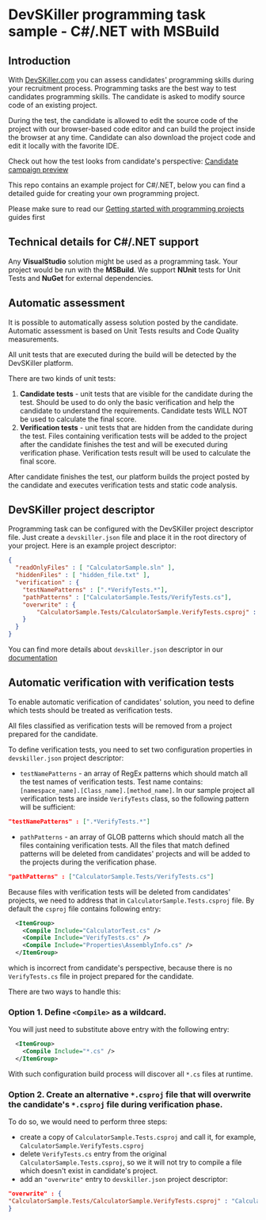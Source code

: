 # DevSKiller programming task sample - C#/.NET with MSBuild

## Introduction

With [DevSKiller.com](https://devskiller.com) you can assess candidates' programming skills during your recruitment process. Programming tasks are the best way to test candidates programming skills. The candidate is asked to modify source code of an existing project.

During the test, the candidate is allowed to edit the source code of the project with our browser-based code editor and can build the project inside the browser at any time. Candidate can also download the project code and edit it locally with the favorite IDE.

Check out how the test looks from candidate's perspective: [Candidate campaign preview](https://www.youtube.com/watch?v=rB4fViXPh5E)


This repo contains an example project for C#/.NET, below you can find a detailed guide for creating your own programming project. 

Please make sure to read our [Getting started with programming projects](https://docs.devskiller.com/programming_tasks/index.html) guides first 

## Technical details for C#/.NET support

Any **VisualStudio** solution might be used as a programming task. Your project would be run with the **MSBuild**. We support **NUnit** tests for Unit Tests and **NuGet** for external dependencies.

## Automatic assessment

It is possible to automatically assess solution posted by the candidate. Automatic assessment is based on Unit Tests results and Code Quality measurements. 

All unit tests that are executed during the build will be detected by the DevSKiller platform. 

There are two kinds of unit tests:

1. **Candidate tests** - unit tests that are visible for the candidate during the test. Should be used to do only the basic verification and help the candidate to understand the requirements. Candidate tests WILL NOT be used to calculate the final score.
2. **Verification tests** - unit tests that are hidden from the candidate during the test. Files containing verification tests will be added to the project after the candidate finishes the test and will be executed during verification phase. Verification tests result will be used to calculate the final score.

After candidate finishes the test, our platform builds the project posted by the candidate and executes verification tests and static code analysis.

## DevSKiller project descriptor

Programming task can be configured with the DevSKiller project descriptor file. Just create a `devskiller.json` file and place it in the root directory of your project. Here is an example project descriptor:

```json
{
  "readOnlyFiles" : [ "CalculatorSample.sln" ],
  "hiddenFiles" : [ "hidden_file.txt" ],
  "verification" : {
    "testNamePatterns" : [".*VerifyTests.*"],
    "pathPatterns" : ["CalculatorSample.Tests/VerifyTests.cs"],
    "overwrite" : {
        "CalculatorSample.Tests/CalculatorSample.VerifyTests.csproj" : "CalculatorSample.Tests/CalculatorSample.Tests.csproj"
    }
  }
}
```

You can find more details about `devskiller.json` descriptor in our [documentation](https://docs.devskiller.com/)

## Automatic verification with verification tests

To enable automatic verification of candidates' solution, you need to define which tests should be treated as verification tests.

All files classified as verification tests will be removed from a project prepared for the candidate.

To define verification tests, you need to set two configuration properties in `devskiller.json` project descriptor:

- `testNamePatterns` - an array of RegEx patterns which should match all the test names of verification tests. 
Test name contains: `[namespace_name].[Class_name].[method_name]`. In our sample project all verification tests are inside `VerifyTests` class, so the following pattern will be sufficient:

```json
"testNamePatterns" : [".*VerifyTests.*"]
```

- `pathPatterns` - an array of GLOB patterns which should match all the files containing verification tests. All the files that match defined patterns will be deleted from candidates' projects and will be added to the projects during the verification phase. 

```json
"pathPatterns" : ["CalculatorSample.Tests/VerifyTests.cs"]
```

Because files with verification tests will be deleted from candidates' projects, we need to address that in `CalculatorSample.Tests.csproj` file. 
By default the `csproj` file contains following entry:

```xml
  <ItemGroup>
    <Compile Include="CalculatorTest.cs" />
    <Compile Include="VerifyTests.cs" />
    <Compile Include="Properties\AssemblyInfo.cs" />
  </ItemGroup>
```

which is incorrect from candidate's perspective, because there is no `VerifyTests.cs` file in project prepared for the candidate.


There are two ways to handle this:

### Option 1. Define `<Compile>` as a wildcard. 

You will just need to substitute above entry with the following entry:

```xml
  <ItemGroup>
    <Compile Include="*.cs" />
  </ItemGroup>
```

With such configuration build process will discover all `*.cs` files at runtime.

### Option 2. Create an alternative `*.csproj` file that will overwrite the candidate's `*.csproj` file during verification phase. 

To do so, we would need to perform three steps:
 
 - create a copy of `CalculatorSample.Tests.csproj` and call it, for example, `CalculatorSample.VerifyTests.csproj` 
 - delete `VerifyTests.cs` entry from the original `CalculatorSample.Tests.csproj`, so we it will not try to compile a file which doesn't exist in candidate's project.
 - add an `"overwrite"` entry to `devskiller.json` project descriptor:
 
```json
"overwrite" : {
"CalculatorSample.Tests/CalculatorSample.VerifyTests.csproj" : "CalculatorSample.Tests/CalculatorSample.Tests.csproj"
}
```
